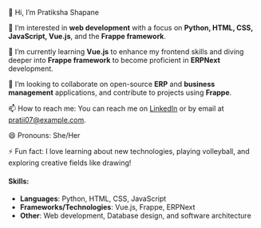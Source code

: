 👋 Hi, I’m Pratiksha Shapane

👀 I’m interested in **web development** with a focus on **Python, HTML, CSS, JavaScript, Vue.js**, and the **Frappe framework**.  

🌱 I’m currently learning **Vue.js** to enhance my frontend skills and diving deeper into **Frappe framework** to become proficient in **ERPNext** development.  

💞️ I’m looking to collaborate on open-source **ERP** and **business management** applications, and contribute to projects using **Frappe**.  

📫 How to reach me: You can reach me on [LinkedIn](https://www.linkedin.com/in/pratii07) or by email at pratii07@example.com.  

😄 Pronouns: She/Her  

⚡ Fun fact: I love learning about new technologies, playing volleyball, and exploring creative fields like drawing!

#### Skills:
- **Languages**: Python, HTML, CSS, JavaScript
- **Frameworks/Technologies**: Vue.js, Frappe, ERPNext
- **Other**: Web development, Database design, and software architecture

